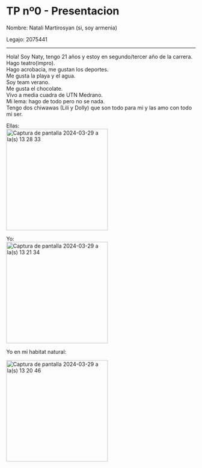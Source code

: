 # TP nº0 - Presentacion

Nombre: Natali Martirosyan (si, soy armenia)

Legajo: 2075441

---
Hola! Soy Naty, tengo 21 años y estoy en segundo/tercer año de la carrera.  
Hago teatro(impro).  
Hago acrobacia, me gustan los deportes.  
Me gusta la playa y el agua.  
Soy team verano.  
Me gusta el chocolate.   
Vivo a media cuadra de UTN Medrano.   
Mi lema: hago de todo pero no se nada.  
Tengo dos chiwawas (Lili y Dolly) que son todo para mi y las amo con todo mi ser.


Ellas:  
<img width="270" alt="Captura de pantalla 2024-03-29 a la(s) 13 28 33" src="https://github.com/pdepjm/2024-tp0-presentacion-NatyMartirosyan/assets/130265546/12e7134e-591f-4eac-b033-9b5979e69d0a">


Yo:      
<img width="270" alt="Captura de pantalla 2024-03-29 a la(s) 13 21 34" src="https://github.com/pdepjm/2024-tp0-presentacion-NatyMartirosyan/assets/130265546/0cc68438-fc26-409d-8104-3f7125025b2e">


Yo en mi habitat natural:

<img width="270" alt="Captura de pantalla 2024-03-29 a la(s) 13 20 46" src="https://github.com/pdepjm/2024-tp0-presentacion-NatyMartirosyan/assets/130265546/29282358-7830-4d49-bb4f-9ce9751b0ef8">
